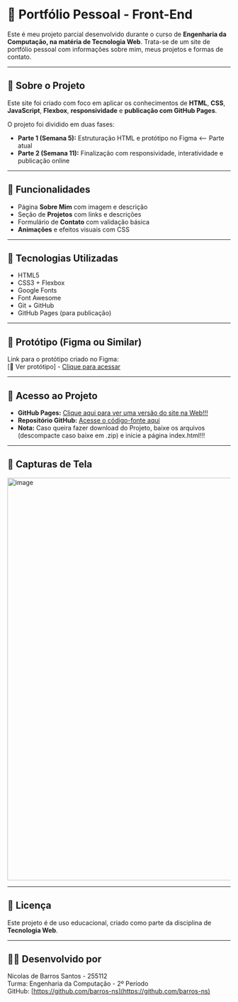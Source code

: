 # 📁 Portfólio Pessoal - Front-End 

Este é meu projeto parcial desenvolvido durante o curso de **Engenharia da Computação, na matéria de Tecnologia Web**. Trata-se de um site de portfólio pessoal com informações sobre mim, meus projetos e formas de contato.

---

## 📌 Sobre o Projeto

Este site foi criado com foco em aplicar os conhecimentos de **HTML**, **CSS**, **JavaScript**, **Flexbox**, **responsividade** e **publicação com GitHub Pages**.

O projeto foi dividido em duas fases:
- **Parte 1 (Semana 5):** Estruturação HTML e protótipo no Figma  <-- Parte atual
- **Parte 2 (Semana 11):** Finalização com responsividade, interatividade e publicação online

---

## 🧪 Funcionalidades

- Página **Sobre Mim** com imagem e descrição
- Seção de **Projetos** com links e descrições
- Formulário de **Contato** com validação básica
- **Animações** e efeitos visuais com CSS

---

## 🧰 Tecnologias Utilizadas

- HTML5
- CSS3 + Flexbox
- Google Fonts
- Font Awesome
- Git + GitHub
- GitHub Pages (para publicação)

---

## 🎨 Protótipo (Figma ou Similar)

Link para o protótipo criado no Figma:  
[🔗 Ver protótipo] - [Clique para acessar](https://www.figma.com/design/Lgy5cBLYQOKX73Z546sKE3/Projeto---Tecnologia-Web-P1?node-id=0-1&m=dev&t=G3ROFcJqKmZSPgUj-1)

---

## 🔗 Acesso ao Projeto

- **GitHub Pages:** [Clique aqui para ver uma versão do site na Web!!!](https://barros-ns.github.io/Projeto-Portfolio-Pessoal-Eng-Computacao/index.html)
- **Repositório GitHub:** [Acesse o código-fonte aqui](https://github.com/barros-ns/Projeto-Portfolio-Pessoal-Eng-Computacao)
- **Nota:** Caso queira fazer download do Projeto, baixe os arquivos (descompacte caso baixe em .zip) e inicie a página index.html!!! 

---

## 📸 Capturas de Tela

<img width="1916" height="907" alt="image" src="https://github.com/user-attachments/assets/f0cffd34-13ba-462e-abcd-39e2f2f7b4ef" />

---

## 📄 Licença

Este projeto é de uso educacional, criado como parte da disciplina de **Tecnologia Web**.

---

## 🙋‍♀️ Desenvolvido por

Nicolas de Barros Santos - 255112    
Turma: Engenharia da Computação - 2º Período    
GitHub: [https://github.com/barros-ns](https://github.com/barros-ns)
